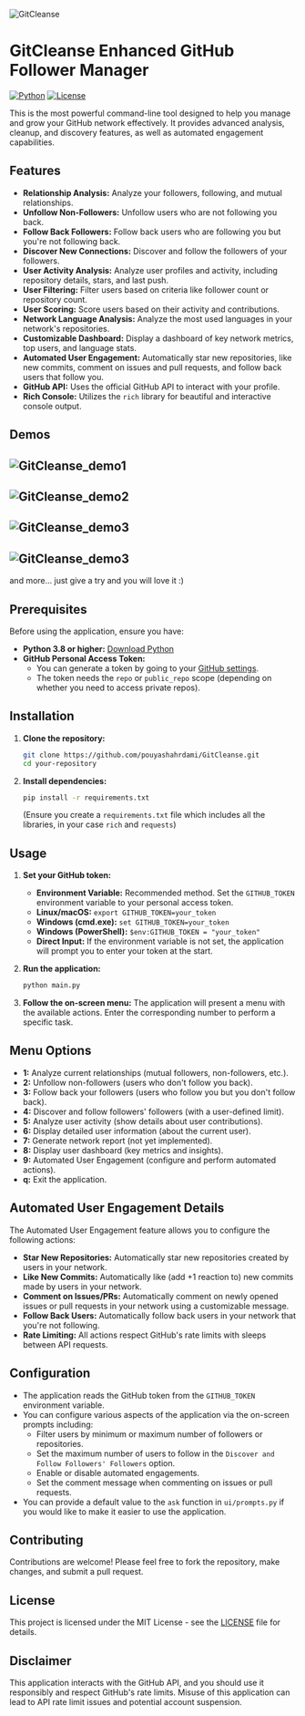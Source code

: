 ![GitCleanse](https://github.com/pouyashahrdami/GitCleanse/raw/main/banner.jpg)

# GitCleanse Enhanced GitHub Follower Manager

[![Python](https://img.shields.io/badge/python-3.8+-blue.svg)](https://www.python.org/downloads/)
[![License](https://img.shields.io/badge/license-MIT-green.svg)](LICENSE)

This is the most powerful command-line tool designed to help you manage and grow your GitHub network effectively. It provides advanced analysis, cleanup, and discovery features, as well as automated engagement capabilities.

## Features

-   **Relationship Analysis:** Analyze your followers, following, and mutual relationships.
-   **Unfollow Non-Followers:** Unfollow users who are not following you back.
-   **Follow Back Followers:** Follow back users who are following you but you're not following back.
-   **Discover New Connections:** Discover and follow the followers of your followers.
-   **User Activity Analysis:** Analyze user profiles and activity, including repository details, stars, and last push.
-   **User Filtering:** Filter users based on criteria like follower count or repository count.
-   **User Scoring:** Score users based on their activity and contributions.
-   **Network Language Analysis:** Analyze the most used languages in your network's repositories.
-   **Customizable Dashboard:** Display a dashboard of key network metrics, top users, and language stats.
-   **Automated User Engagement:** Automatically star new repositories, like new commits, comment on issues and pull requests, and follow back users that follow you.
-   **GitHub API:** Uses the official GitHub API to interact with your profile.
-   **Rich Console:** Utilizes the `rich` library for beautiful and interactive console output.

## Demos
![GitCleanse_demo1](https://github.com/pouyashahrdami/GitCleanse/raw/main/demo1.png)
-
![GitCleanse_demo2](https://github.com/pouyashahrdami/GitCleanse/raw/main/demo2.png)
-
![GitCleanse_demo3](https://github.com/pouyashahrdami/GitCleanse/raw/main/demo3.png)
-
![GitCleanse_demo3](https://github.com/pouyashahrdami/GitCleanse/raw/main/demo4.png)
-
and more... just give a try and you will love it :)

## Prerequisites

Before using the application, ensure you have:

-   **Python 3.8 or higher:** [Download Python](https://www.python.org/downloads/)
-   **GitHub Personal Access Token:**
    -   You can generate a token by going to your [GitHub settings](https://github.com/settings/tokens).
    -   The token needs the `repo` or `public_repo` scope (depending on whether you need to access private repos).

## Installation

1.  **Clone the repository:**
    ```bash
    git clone https://github.com/pouyashahrdami/GitCleanse.git
    cd your-repository
    ```
2.  **Install dependencies:**
    ```bash
    pip install -r requirements.txt
    ```
    (Ensure you create a `requirements.txt` file which includes all the libraries, in your case `rich` and `requests`)

## Usage

1.  **Set your GitHub token:**

    -   **Environment Variable:** Recommended method. Set the `GITHUB_TOKEN` environment variable to your personal access token.
      -   **Linux/macOS:** `export GITHUB_TOKEN=your_token`
      -   **Windows (cmd.exe):** `set GITHUB_TOKEN=your_token`
      -   **Windows (PowerShell):** `$env:GITHUB_TOKEN = "your_token"`
    -   **Direct Input:** If the environment variable is not set, the application will prompt you to enter your token at the start.
2.  **Run the application:**
    ```bash
    python main.py
    ```
3.  **Follow the on-screen menu:**
    The application will present a menu with the available actions. Enter the corresponding number to perform a specific task.

## Menu Options

-   **1:** Analyze current relationships (mutual followers, non-followers, etc.).
-   **2:** Unfollow non-followers (users who don't follow you back).
-   **3:** Follow back your followers (users who follow you but you don't follow back).
-   **4:** Discover and follow followers' followers (with a user-defined limit).
-   **5:** Analyze user activity (show details about user contributions).
-   **6:** Display detailed user information (about the current user).
-   **7:** Generate network report (not yet implemented).
-   **8:** Display user dashboard (key metrics and insights).
-   **9:** Automated User Engagement (configure and perform automated actions).
-   **q:** Exit the application.

## Automated User Engagement Details
The Automated User Engagement feature allows you to configure the following actions:

-   **Star New Repositories:** Automatically star new repositories created by users in your network.
-   **Like New Commits:** Automatically like (add +1 reaction to) new commits made by users in your network.
-   **Comment on Issues/PRs:** Automatically comment on newly opened issues or pull requests in your network using a customizable message.
-   **Follow Back Users:** Automatically follow back users in your network that you're not following.
-   **Rate Limiting:** All actions respect GitHub's rate limits with sleeps between API requests.

## Configuration

-   The application reads the GitHub token from the `GITHUB_TOKEN` environment variable.
- You can configure various aspects of the application via the on-screen prompts including:
   - Filter users by minimum or maximum number of followers or repositories.
   - Set the maximum number of users to follow in the `Discover and Follow Followers' Followers` option.
   - Enable or disable automated engagements.
   - Set the comment message when commenting on issues or pull requests.
-   You can provide a default value to the `ask` function in `ui/prompts.py` if you would like to make it easier to use the application.

## Contributing

Contributions are welcome! Please feel free to fork the repository, make changes, and submit a pull request.

## License

This project is licensed under the MIT License - see the [LICENSE](LICENSE) file for details.

## Disclaimer

This application interacts with the GitHub API, and you should use it responsibly and respect GitHub's rate limits. Misuse of this application can lead to API rate limit issues and potential account suspension.
